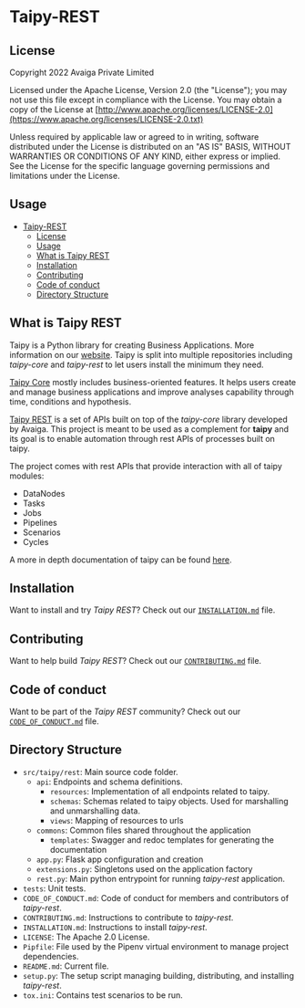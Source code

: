 # Taipy-REST

## License
Copyright 2022 Avaiga Private Limited

Licensed under the Apache License, Version 2.0 (the "License"); you may not use this file except in compliance with
the License. You may obtain a copy of the License at
[http://www.apache.org/licenses/LICENSE-2.0](https://www.apache.org/licenses/LICENSE-2.0.txt)

Unless required by applicable law or agreed to in writing, software distributed under the License is distributed on
an "AS IS" BASIS, WITHOUT WARRANTIES OR CONDITIONS OF ANY KIND, either express or implied. See the License for the
specific language governing permissions and limitations under the License.

## Usage
- [Taipy-REST](#taipy-rest)
  - [License](#license)
  - [Usage](#usage)
  - [What is Taipy REST](#what-is-taipy-rest)
  - [Installation](#installation)
  - [Contributing](#contributing)
  - [Code of conduct](#code-of-conduct)
  - [Directory Structure](#directory-structure)


## What is Taipy REST

Taipy is a Python library for creating Business Applications. More information on our
[website](https://www.taipy.io). Taipy is split into multiple repositories including _taipy-core_ and _taipy-rest_
to let users install the minimum they need.

[Taipy Core](https://github.com/Avaiga/taipy-core) mostly includes business-oriented features. It helps users
create and manage business applications and improve analyses capability through time, conditions and hypothesis.

[Taipy REST](https://github.com/Avaiga/taipy-rest) is a set of APIs built on top of the _taipy-core_ library
developed by Avaiga. This project is meant to be used as a complement for **taipy** and its goal is to enable
automation through rest APIs of processes built on taipy.

The project comes with rest APIs that provide interaction with all of taipy modules:
 - DataNodes
 - Tasks
 - Jobs
 - Pipelines
 - Scenarios
 - Cycles

A more in depth documentation of taipy can be found [here](http://insert-link-for-taipy-docs).

## Installation

Want to install and try _Taipy REST_? Check out our [`INSTALLATION.md`](INSTALLATION.md) file.

## Contributing

Want to help build _Taipy REST_? Check out our [`CONTRIBUTING.md`](CONTRIBUTING.md) file.

## Code of conduct

Want to be part of the _Taipy REST_ community? Check out our [`CODE_OF_CONDUCT.md`](CODE_OF_CONDUCT.md) file.

## Directory Structure

- `src/taipy/rest`: Main source code folder.
    - `api`: Endpoints and schema definitions.
      - `resources`: Implementation of all endpoints related to taipy.
      - `schemas`: Schemas related to taipy objects. Used for marshalling and unmarshalling data.
      - `views`: Mapping of resources to urls
    - `commons`: Common files shared throughout the application
      - `templates`: Swagger and redoc templates for generating the documentation
    - `app.py`: Flask app configuration and creation
    - `extensions.py`: Singletons used on the application factory
    - `rest.py`: Main python entrypoint for running _taipy-rest_ application.
- `tests`: Unit tests.
- `CODE_OF_CONDUCT.md`: Code of conduct for members and contributors of _taipy-rest_.
- `CONTRIBUTING.md`: Instructions to contribute to _taipy-rest_.
- `INSTALLATION.md`: Instructions to install _taipy-rest_.
- `LICENSE`: The Apache 2.0 License.
- `Pipfile`: File used by the Pipenv virtual environment to manage project dependencies.
- `README.md`: Current file.
- `setup.py`: The setup script managing building, distributing, and installing _taipy-rest_.
- `tox.ini`: Contains test scenarios to be run.
